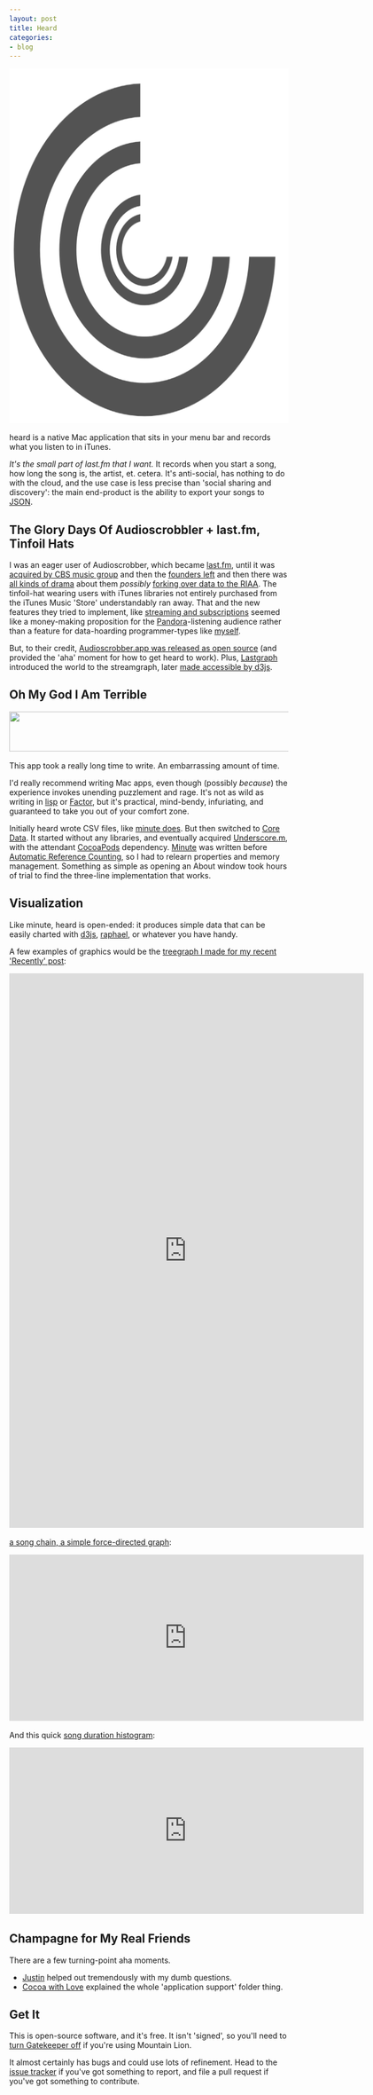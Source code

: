 ```yaml
---
layout: post
title: Heard
categories:
- blog
---
```


<img class='blink' src='/graphics/heard-giant.png' width='640' height='640' />
<style type='text/css'>
@-webkit-keyframes blinker {
  from { opacity: 1.0; }
  to { opacity: 0.95; }
}
.blink {
  -webkit-animation-name:blinker;
  -webkit-animation-iteration-count:infinite;
  -webkit-animation-timing-function:linear;
  -webkit-animation-duration:1s;
}
</style>

heard is a native Mac application that sits in your menu bar and records
what you listen to in iTunes.

_It's the small part of last.fm that I want._ It records when you start a song,
how long the song is, the artist, et. cetera. It's anti-social, has nothing
to do with the cloud, and the use case is less precise than 'social sharing and discovery':
the main end-product is the ability to
export your songs to [JSON](http://www.json.org/).

## The Glory Days Of Audioscrobbler + last.fm, Tinfoil Hats

I was an eager user of Audioscrobber, which became [last.fm](http://last.fm/), until it was
[acquired by CBS music group](http://blog.last.fm/2007/05/30/lastfm-acquired-by-cbs)
and then the [founders left](http://blog.last.fm/2009/06/10/message-from-the-lastfm-founders-felix-rj-and-martin)
and then there was [all kinds of drama](http://techcrunch.com/2009/05/22/deny-this-lastfm/)
about them _possibly_ [forking over data to the RIAA](http://en.wikipedia.org/wiki/Last.fm#CBS_Acquisition_and_redesign_.282007.E2.80.932009.29).
The tinfoil-hat wearing users with iTunes libraries not entirely purchased
from the iTunes Music 'Store' understandably ran away.
That and the new features they tried to implement, like [streaming and subscriptions](http://en.wikipedia.org/wiki/Last.fm#Changes_to_streaming_and_access_on_other_platforms_.282009.E2.80.932011.29)
seemed like a money-making proposition for the [Pandora](http://www.pandora.com/)-listening
audience rather than a feature for data-hoarding programmer-types
like [myself](http://macwright.org/about/).

But, to their credit, [Audioscrobber.app was released as open source](https://github.com/mxcl/Audioscrobbler.app)
(and provided the 'aha' moment for how to get heard to work). Plus,
[Lastgraph](http://lastgraph3.aeracode.org/) introduced the world to the streamgraph,
later [made accessible by d3js](http://mbostock.github.com/d3/ex/stream.html).

## Oh My God I Am Terrible

<img src='http://farm9.staticflickr.com/8316/8041538022_1494e66db1_z.jpg' height='72' width='640' />

This app took a really long time to write. An embarrassing amount of time.

I'd really recommend writing Mac apps, even though (possibly _because_)
the experience invokes unending puzzlement and rage. It's
not as wild as writing in [lisp](http://paulgraham.com/lisp.html)
or [Factor](http://factorcode.org/), but it's practical, mind-bendy,
infuriating, and guaranteed to take you out of your comfort zone.

Initially heard wrote CSV files, like [minute does](http://macwright.org/2012/02/15/minute.html).
But then switched to [Core Data](http://en.wikipedia.org/wiki/Core_Data).
It started without any libraries, and eventually acquired
[Underscore.m](http://underscorem.org/), with the attendant [CocoaPods](http://cocoapods.org/)
dependency. [Minute](http://macwright.org/2012/02/15/minute.html) was written
before [Automatic Reference Counting](http://clang.llvm.org/docs/AutomaticReferenceCounting.html),
so I had to relearn properties and memory management. Something
as simple as opening an About window took hours of trial to find
the three-line implementation that works.

## Visualization

Like minute, heard is open-ended: it produces simple data that can be easily
charted with [d3js](http://d3js.org/), [raphael](http://raphaeljs.com/),
or whatever you have handy.

A few examples of graphics would be the [treegraph I made for my recent 'Recently' post](http://macwright.org/2012/09/20/recently.html):

<iframe src='http://bl.ocks.org/d/3756442/' width='640' height='1000' scrolling='no' frameborder='none'> </iframe>

[a song chain, a simple force-directed graph](http://bl.ocks.org/3645131):

<iframe src='http://bl.ocks.org/d/3645131' width='640' height='300' scrolling='no' frameborder='none'> </iframe>

And this quick [song duration histogram](http://bl.ocks.org/3808797):

<iframe src='http://bl.ocks.org/d/3808797' width='640' height='300' scrolling='no' frameborder='none'> </iframe>

## Champagne for My Real Friends

There are a few turning-point aha moments.

* [Justin](http://mapbox.com/about/team/#justin-miller) helped out tremendously
  with my dumb questions.
* [Cocoa with Love](http://cocoawithlove.com/2010/05/finding-or-creating-application-support.html) explained
  the whole 'application support' folder thing.

## Get It

This is open-source software, and it's free. It isn't 'signed', so you'll need
to [turn Gatekeeper off](http://its.uiowa.edu/apps2/support/article/4038) if
you're using Mountain Lion.

It almost certainly has bugs and could use lots of refinement. Head to the
[issue tracker](https://github.com/tmcw/heard/issues) if you've got something
to report, and file a pull request if you've got something to contribute.
